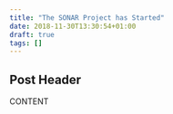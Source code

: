 ```yaml
---
title: "The SONAR Project has Started"
date: 2018-11-30T13:30:54+01:00
draft: true
tags: []
---
```


## Post Header

CONTENT
